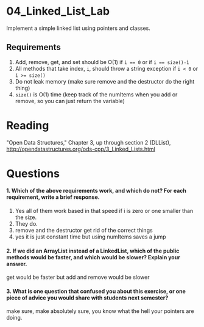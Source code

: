 04_Linked_List_Lab
==================

Implement a simple linked list using pointers and classes.

Requirements
------------

1. Add, remove, get, and set should be O(1) if `i == 0` or if `i == size()-1`
2. All methods that take index, `i`, should throw a string exception if `i < 0` or `i >= size()`
3. Do not leak memory (make sure remove and the destructor do the right thing)
4. `size()` is O(1) time (keep track of the numItems when you add or remove, so you can just return the variable)

Reading
=======
"Open Data Structures," Chapter 3, up through section 2 (DLList), http://opendatastructures.org/ods-cpp/3_Linked_Lists.html

Questions
=========

#### 1. Which of the above requirements work, and which do not? For each requirement, write a brief response.

1. Yes all of them work based in that speed if i is zero or one smaller than the size.
2. They do.
3. remove and the destructor get rid of the correct things
4. yes it is just constant time but using numItems saves a jump

#### 2. If we did an ArrayList instead of a LinkedList, which of the public methods would be faster, and which would be slower? Explain your answer.
get would be faster but add and remove would be slower

#### 3. What is one question that confused you about this exercise, or one piece of advice you would share with students next semester?
make sure, make absolutely sure, you know what the hell your pointers are doing.
